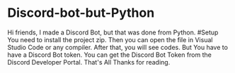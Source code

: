 # Discord-bot-but-Python
Hi friends, I made a Discord Bot, but that was done from Python.
#Setup
You need to install the project zip. Then you can open the file in Visual Studio Code or any compiler.
After that, you will see codes. But You have to have a Discord Bot token.
You can get the Discord Bot Token from the Discord Developer Portal.
That's All Thanks for reading.


